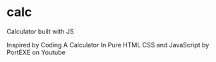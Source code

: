 # calc
Calculator built with JS

Inspired by Coding A Calculator In Pure HTML CSS and JavaScript by PortEXE on Youtube



